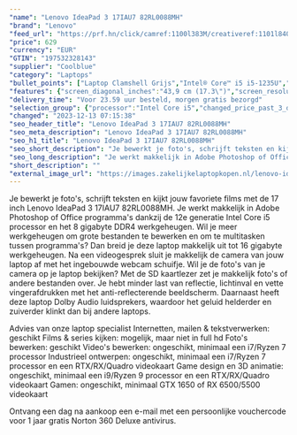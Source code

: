 ```yaml
---
"name": "Lenovo IdeaPad 3 17IAU7 82RL0088MH"
"brand": "Lenovo"
"feed_url": "https://prf.hn/click/camref:1100l383M/creativeref:1101l84031/destination:https%3A%2F%2Fwww.coolblue.nl%2Fproduct%2F933813"
"price": 629
"currency": "EUR"
"GTIN": "197532328143"
"supplier": "Coolblue"
"category": "Laptops"
"bullet_points": ["Laptop Clamshell Grijs","Intel® Core™ i5 i5-1235U","43,9 cm (17.3\") HD+ 1600 x 900 Pixels TN LED backlight 16:9","8 GB DDR4-SDRAM 3200 MHz","512 GB SSD","Intel Iris Xe Graphics","Wi-Fi 5 (802.11ac) Bluetooth 5.0","Lithium-Polymeer (LiPo) 38 Wh 5 uur 65 W","Windows 11 Home"]
"features": {"screen_diagonal_inches":"43,9 cm (17.3\")","screen_resolution":"1600 x 900 Pixels","processor_family":"Intel® Core™ i5","memory_size":"8 GB","memory_type":"DDR4-SDRAM","total_storage_space":"512 GB","operating_system":"Windows 11 Home","battery_capacity":"38 Wh","width":"399 mm","depth":"274 mm","height":"19,9 mm","weight":"2,04 kg"}
"delivery_time": "Voor 23.59 uur besteld, morgen gratis bezorgd"
"selection_group": {"processor":"Intel Core i5","changed_price_past_3_days":false,"product_family":"IdeaPad"}
"changed": "2023-12-13 07:15:38"
"seo_header_title": "Lenovo IdeaPad 3 17IAU7 82RL0088MH"
"seo_meta_description": "Lenovo IdeaPad 3 17IAU7 82RL0088MH"
"seo_h1_title": "Lenovo IdeaPad 3 17IAU7 82RL0088MH"
"seo_short_description": "Je bewerkt je foto's, schrijft teksten en kijkt jouw favoriete films met de 17 inch Lenovo IdeaPad 3 17IAU7 82RL0088MH."
"seo_long_description": "Je werkt makkelijk in Adobe Photoshop of Office programma's dankzij de 12e generatie Intel Core i5 processor en het 8 gigabyte DDR4 werkgeheugen. Wil je meer werkgeheugen om grote bestanden te bewerken en om te multitasken tussen programma's? Dan breid je deze laptop makkelijk uit tot 16 gigabyte werkgeheugen. Na een videogesprek sluit je makkelijk de camera van jouw laptop af met het ingebouwde webcam schuifje. Wil je de foto's van je camera op je laptop bekijken? Met de SD kaartlezer zet je makkelijk foto's of andere bestanden over. Je hebt minder last van reflectie, lichtinval en vette vingerafdrukken met het anti-reflecterende beeldscherm. Daarnaast heeft deze laptop Dolby Audio luidsprekers, waardoor het geluid helderder en zuiverder klinkt dan bij andere laptops. \r\n\r\nAdvies van onze laptop specialist\r\nInternetten, mailen & tekstverwerken: geschikt\r\nFilms & series kijken: mogelijk, maar niet in full hd\r\nFoto's bewerken: geschikt\r\nVideo's bewerken: ongeschikt, minimaal een i7/Ryzen 7 processor\r\nIndustrieel ontwerpen: ongeschikt, minimaal een i7/Ryzen 7 processor en een RTX/RX/Quadro videokaart\r\nGame design en 3D animatie: ongeschikt, minimaal een i9/Ryzen 9 processor en een RTX/RX/Quadro videokaart\r\nGamen: ongeschikt, minimaal GTX 1650 of RX 6500/5500 videokaart\r\n \r\nOntvang een dag na aankoop een e-mail met een persoonlijke vouchercode voor 1 jaar gratis Norton 360 Deluxe antivirus."
"short_description": ""
"external_image_url": "https://images.zakelijkelaptopkopen.nl/lenovo-ideapad-3-17iau7-82rl0088mh.webp"
---
```


Je bewerkt je foto's, schrijft teksten en kijkt jouw favoriete films met de 17 inch Lenovo IdeaPad 3 17IAU7 82RL0088MH. Je werkt makkelijk in Adobe Photoshop of Office programma's dankzij de 12e generatie Intel Core i5 processor en het 8 gigabyte DDR4 werkgeheugen. Wil je meer werkgeheugen om grote bestanden te bewerken en om te multitasken tussen programma's? Dan breid je deze laptop makkelijk uit tot 16 gigabyte werkgeheugen. Na een videogesprek sluit je makkelijk de camera van jouw laptop af met het ingebouwde webcam schuifje. Wil je de foto's van je camera op je laptop bekijken? Met de SD kaartlezer zet je makkelijk foto's of andere bestanden over. Je hebt minder last van reflectie, lichtinval en vette vingerafdrukken met het anti-reflecterende beeldscherm. Daarnaast heeft deze laptop Dolby Audio luidsprekers, waardoor het geluid helderder en zuiverder klinkt dan bij andere laptops.

Advies van onze laptop specialist
Internetten, mailen & tekstverwerken: geschikt
Films & series kijken: mogelijk, maar niet in full hd
Foto's bewerken: geschikt
Video's bewerken: ongeschikt, minimaal een i7/Ryzen 7 processor
Industrieel ontwerpen: ongeschikt, minimaal een i7/Ryzen 7 processor en een RTX/RX/Quadro videokaart
Game design en 3D animatie: ongeschikt, minimaal een i9/Ryzen 9 processor en een RTX/RX/Quadro videokaart
Gamen: ongeschikt, minimaal GTX 1650 of RX 6500/5500 videokaart
 
Ontvang een dag na aankoop een e-mail met een persoonlijke vouchercode voor 1 jaar gratis Norton 360 Deluxe antivirus.